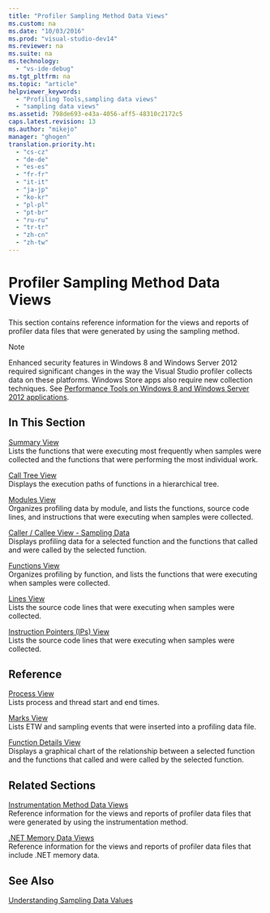 ```yaml
---
title: "Profiler Sampling Method Data Views"
ms.custom: na
ms.date: "10/03/2016"
ms.prod: "visual-studio-dev14"
ms.reviewer: na
ms.suite: na
ms.technology: 
  - "vs-ide-debug"
ms.tgt_pltfrm: na
ms.topic: "article"
helpviewer_keywords: 
  - "Profiling Tools,sampling data views"
  - "sampling data views"
ms.assetid: 798de693-e43a-4056-aff5-48310c2172c5
caps.latest.revision: 13
ms.author: "mikejo"
manager: "ghogen"
translation.priority.ht: 
  - "cs-cz"
  - "de-de"
  - "es-es"
  - "fr-fr"
  - "it-it"
  - "ja-jp"
  - "ko-kr"
  - "pl-pl"
  - "pt-br"
  - "ru-ru"
  - "tr-tr"
  - "zh-cn"
  - "zh-tw"
---
```

# Profiler Sampling Method Data Views
This section contains reference information for the views and reports of profiler data files that were generated by using the sampling method.  
  
> [!NOTE]
>  Enhanced security features in Windows 8 and Windows Server 2012 required significant changes in the way the Visual Studio profiler collects data on these platforms. Windows Store apps also require new collection techniques. See [Performance Tools on Windows 8 and Windows Server 2012 applications](../VS_IDE/performance-tools-on-windows-8-and-windows-server-2012-applications.md).  
  
## In This Section  
 [Summary View](../VS_IDE/summary-view---sampling-data.md)  
 Lists the functions that were executing most frequently when samples were collected and the functions that were performing the most individual work.  
  
 [Call Tree View](../VS_IDE/call-tree-view---sampling-data.md)  
 Displays the execution paths of functions in a hierarchical tree.  
  
 [Modules View](../VS_IDE/modules-view---sampling-data.md)  
 Organizes profiling data by module, and lists the functions, source code lines, and instructions that were executing when samples were collected.  
  
 [Caller / Callee View - Sampling Data](../VS_IDE/caller---callee-view---sampling-data.md)  
 Displays profiling data for a selected function and the functions that called and were called by the selected function.  
  
 [Functions View](../VS_IDE/functions-view---sampling-data.md)  
 Organizes profiling by function, and lists the functions that were executing when samples were collected.  
  
 [Lines View](../VS_IDE/lines-view---sampling-data.md)  
 Lists the source code lines that were executing when samples were collected.  
  
 [Instruction Pointers (IPs) View](../VS_IDE/instruction-pointers--ips--view---sampling-data.md)  
 Lists the source code lines that were executing when samples were collected.  
  
## Reference  
 [Process View](../VS_IDE/process-view.md)  
 Lists process and thread start and end times.  
  
 [Marks View](../VS_IDE/marks-view.md)  
 Lists ETW and sampling events that were inserted into a profiling data file.  
  
 [Function Details View](../VS_IDE/function-details-view.md)  
 Displays a graphical chart of the relationship between a selected function and the functions that called and were called by the selected function.  
  
## Related Sections  
 [Instrumentation Method Data Views](../VS_IDE/instrumentation-method-data-views.md)  
 Reference information for the views and reports of profiler data files that were generated by using the instrumentation method.  
  
 [.NET Memory Data Views](../VS_IDE/.net-memory-data-views.md)  
 Reference information for the views and reports of profiler data files that include .NET memory data.  
  
## See Also  
 [Understanding Sampling Data Values](../VS_IDE/understanding-sampling-data-values.md)